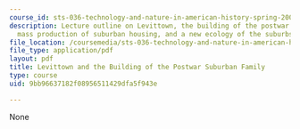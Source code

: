 ```yaml
---
course_id: sts-036-technology-and-nature-in-american-history-spring-2008
description: Lecture outline on Levittown, the building of the postwar suburban family,
  mass production of suburban housing, and a new ecology of the suburbs.
file_location: /coursemedia/sts-036-technology-and-nature-in-american-history-spring-2008/9bb96637182f08956511429dfa5f943e_wk12_outline.pdf
file_type: application/pdf
layout: pdf
title: Levittown and the Building of the Postwar Suburban Family
type: course
uid: 9bb96637182f08956511429dfa5f943e

---
```

None